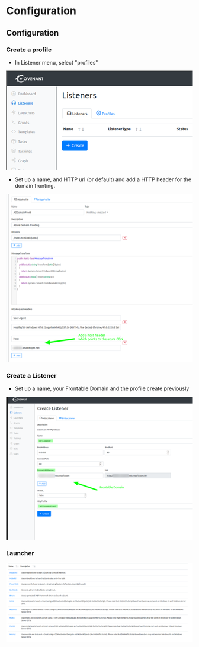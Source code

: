# Configuration

## Configuration

### Create a profile

* In Listener menu, select "profiles"

![](../../../../.gitbook/assets/image%20%28258%29.png)

* Set up a name, and HTTP url \(or default\) and add a HTTP header for the domain fronting.

![](../../../../.gitbook/assets/image%20%28280%29.png)

### Create a Listener

* Set up a name, your Frontable Domain and the profile create previously

![](../../../../.gitbook/assets/image%20%28267%29.png)

### Launcher 

![](../../../../.gitbook/assets/image%20%2835%29.png)

## 

